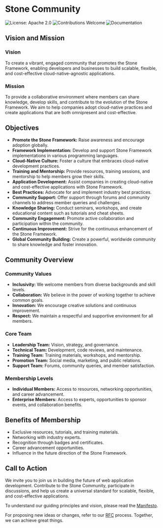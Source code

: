 # Stone Community

![License: Apache 2.0](https://img.shields.io/badge/License-Apache%202.0-blue.svg)
![Contributions Welcome](https://img.shields.io/badge/contributions-welcome-brightgreen.svg)
![Documentation](https://img.shields.io/badge/docs-passing-brightgreen.svg)

## Vision and Mission

### Vision

To create a vibrant, engaged community that promotes the Stone Framework, enabling developers and businesses to build scalable, 
flexible, and cost-effective cloud-native-agnostic applications.

### Mission

To provide a collaborative environment where members can share knowledge, develop skills, 
and contribute to the evolution of the Stone Framework. 
We aim to help companies adopt cloud-native practices and create applications that are both omnipresent and cost-effective.

## Objectives

- **Promote the Stone Framework:** Raise awareness and encourage adoption globally.
- **Framework Implementation:** Develop and support Stone Framework implementations in various programming languages.
- **Cloud-Native Culture:** Foster a culture that embraces cloud-native development practices.
- **Training and Mentorship:** Provide resources, training sessions, and mentorship to help members grow their skills.
- **Application Development:** Assist companies in creating cloud-native and cost-effective applications with Stone Framework.
- **Best Practices:** Advocate for and implement industry best practices.
- **Community Support:** Offer support through forums and community channels to address member queries and challenges.
- **Knowledge Sharing:** Conduct seminars, workshops, and create educational content such as tutorials and cheat sheets.
- **Community Engagement:** Promote active collaboration and participation within the community.
- **Continuous Improvement:** Strive for the continuous enhancement of the Stone Framework.
- **Global Community Building:** Create a powerful, worldwide community to share knowledge and foster innovation.

## Community Overview

### Community Values

- **Inclusivity:** We welcome members from diverse backgrounds and skill levels.
- **Collaboration:** We believe in the power of working together to achieve common goals.
- **Innovation:** We encourage creative solutions and continuous improvement.
- **Respect:** We maintain a respectful and supportive environment for all members.

### Core Team

- **Leadership Team:** Vision, strategy, and governance.
- **Technical Team:** Development, code reviews, and maintenance.
- **Training Team:** Training materials, workshops, and mentorship.
- **Promotion Team:** Social media, marketing, and public relations.
- **Support Team:** Forums, community queries, and member satisfaction.

### Membership Levels

- **Individual Members:** Access to resources, networking opportunities, and career advancement.
- **Enterprise Members:** Access to experts, opportunities to sponsor events, and collaboration benefits.

## Benefits of Membership

- Exclusive resources, tutorials, and training materials.
- Networking with industry experts.
- Recognition through badges and certificates.
- Career advancement opportunities.
- Influence in the future direction of the Stone Framework.

## Call to Action

We invite you to join us in building the future of web application development. 
Contribute to the Stone Community, participate in discussions, and help us create a universal standard for scalable, flexible, and cost-effective applications.

To understand our guiding principles and vision, please read the [Manifesto](MANIFESTO.md). 

For proposing new ideas or changes, refer to our [RFC](rfcs/) process. Together, we can achieve great things.